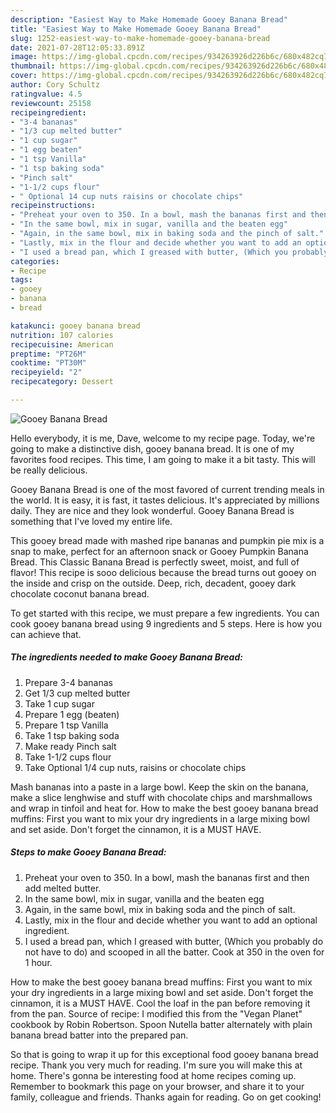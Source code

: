 ```yaml
---
description: "Easiest Way to Make Homemade Gooey Banana Bread"
title: "Easiest Way to Make Homemade Gooey Banana Bread"
slug: 1252-easiest-way-to-make-homemade-gooey-banana-bread
date: 2021-07-28T12:05:33.891Z
image: https://img-global.cpcdn.com/recipes/934263926d226b6c/680x482cq70/gooey-banana-bread-recipe-main-photo.jpg
thumbnail: https://img-global.cpcdn.com/recipes/934263926d226b6c/680x482cq70/gooey-banana-bread-recipe-main-photo.jpg
cover: https://img-global.cpcdn.com/recipes/934263926d226b6c/680x482cq70/gooey-banana-bread-recipe-main-photo.jpg
author: Cory Schultz
ratingvalue: 4.5
reviewcount: 25158
recipeingredient:
- "3-4 bananas"
- "1/3 cup melted butter"
- "1 cup sugar"
- "1 egg beaten"
- "1 tsp Vanilla"
- "1 tsp baking soda"
- "Pinch salt"
- "1-1/2 cups flour"
- " Optional 14 cup nuts raisins or chocolate chips"
recipeinstructions:
- "Preheat your oven to 350. In a bowl, mash the bananas first and then add melted butter."
- "In the same bowl, mix in sugar, vanilla and the beaten egg"
- "Again, in the same bowl, mix in baking soda and the pinch of salt."
- "Lastly, mix in the flour and decide whether you want to add an optional ingredient."
- "I used a bread pan, which I greased with butter, (Which you probably do not have to do) and scooped in all the batter. Cook at 350 in the oven for 1 hour."
categories:
- Recipe
tags:
- gooey
- banana
- bread

katakunci: gooey banana bread 
nutrition: 107 calories
recipecuisine: American
preptime: "PT26M"
cooktime: "PT30M"
recipeyield: "2"
recipecategory: Dessert

---
```



![Gooey Banana Bread](https://img-global.cpcdn.com/recipes/934263926d226b6c/680x482cq70/gooey-banana-bread-recipe-main-photo.jpg)

Hello everybody, it is me, Dave, welcome to my recipe page. Today, we're going to make a distinctive dish, gooey banana bread. It is one of my favorites food recipes. This time, I am going to make it a bit tasty. This will be really delicious.

Gooey Banana Bread is one of the most favored of current trending meals in the world. It is easy, it is fast, it tastes delicious. It's appreciated by millions daily. They are nice and they look wonderful. Gooey Banana Bread is something that I've loved my entire life.

This gooey bread made with mashed ripe bananas and pumpkin pie mix is a snap to make, perfect for an afternoon snack or Gooey Pumpkin Banana Bread. This Classic Banana Bread is perfectly sweet, moist, and full of flavor! This recipe is sooo delicious because the bread turns out gooey on the inside and crisp on the outside. Deep, rich, decadent, gooey dark chocolate coconut banana bread.


To get started with this recipe, we must prepare a few ingredients. You can cook gooey banana bread using 9 ingredients and 5 steps. Here is how you can achieve that.

<!--inarticleads1-->

##### The ingredients needed to make Gooey Banana Bread:

1. Prepare 3-4 bananas
1. Get 1/3 cup melted butter
1. Take 1 cup sugar
1. Prepare 1 egg (beaten)
1. Prepare 1 tsp Vanilla
1. Take 1 tsp baking soda
1. Make ready Pinch salt
1. Take 1-1/2 cups flour
1. Take  Optional 1/4 cup nuts, raisins or chocolate chips


Mash bananas into a paste in a large bowl. Keep the skin on the banana, make a slice lenghwise and stuff with chocolate chips and marshmallows and wrap in tinfoil and heat for. How to make the best gooey banana bread muffins: First you want to mix your dry ingredients in a large mixing bowl and set aside. Don&#39;t forget the cinnamon, it is a MUST HAVE. 

<!--inarticleads2-->

##### Steps to make Gooey Banana Bread:

1. Preheat your oven to 350. In a bowl, mash the bananas first and then add melted butter.
1. In the same bowl, mix in sugar, vanilla and the beaten egg
1. Again, in the same bowl, mix in baking soda and the pinch of salt.
1. Lastly, mix in the flour and decide whether you want to add an optional ingredient.
1. I used a bread pan, which I greased with butter, (Which you probably do not have to do) and scooped in all the batter. Cook at 350 in the oven for 1 hour.


How to make the best gooey banana bread muffins: First you want to mix your dry ingredients in a large mixing bowl and set aside. Don&#39;t forget the cinnamon, it is a MUST HAVE. Cool the loaf in the pan before removing it from the pan. Source of recipe: I modified this from the &#34;Vegan Planet&#34; cookbook by Robin Robertson. Spoon Nutella batter alternately with plain banana bread batter into the prepared pan. 

So that is going to wrap it up for this exceptional food gooey banana bread recipe. Thank you very much for reading. I'm sure you will make this at home. There's gonna be interesting food at home recipes coming up. Remember to bookmark this page on your browser, and share it to your family, colleague and friends. Thanks again for reading. Go on get cooking!
